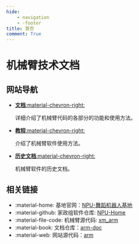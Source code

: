 ```yaml
---
hide:
    - navigation
    - -footer
title: 首页
comment: True
---
```

# 机械臂技术文档

## 网站导航

<div class="grid cards" markdown>

-   [**文档**:material-chevron-right:](page/doc/index.md)

    详细介绍了机械臂代码的各部分的功能和使用方法。

-   [**教程**:material-chevron-right:](page/tutorial/index.md)

    介绍了机械臂软件使用方法。

-   [**历史文档**:material-chevron-right:](page/history/index.md)

    机械臂软件的历史文档。

</div>

## 相关链接

<div class="grid cards" markdown>

-   :material-home: 基地官网：[NPU-舞蹈机器人基地](https://github.com/NPU-Home/home)
-   :material-github: 家政组软件仓库: [NPU-Home](https://github.com/NPU-Home)
-   :material-file-code: 机械臂源代码: [xm_arm](https://github.com/NPU-Home/xm_arm.git)
-   :material-book: 文档仓库：[arm-doc](https://github.com/NPU-Home/arm-doc)
-   :material-web: 网站源代码：[arm](https://github.com/NPU-Home/arm)

</div>